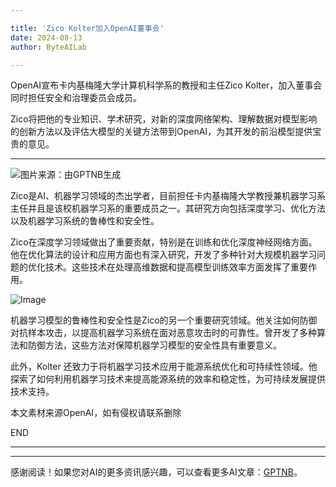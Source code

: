 ```yaml
---

title: 'Zico Kolter加入OpenAI董事会'
date: 2024-08-13
author: ByteAILab

---
```


OpenAI宣布卡内基梅隆大学计算机科学系的教授和主任Zico Kolter，加入董事会同时担任安全和治理委员会成员。

Zico将把他的专业知识、学术研究，对新的深度网络架构、理解数据对模型影响的创新方法以及评估大模型的关键方法带到OpenAI，为其开发的前沿模型提供宝贵的意见。

---


![图片来源：由GPTNB生成](http://www.jesonc.com/upload/3B33CB85B496C0CB6FBA4C2BD79320AD/1723190935219/Fgh4aG_Ij0WbLsOUJPrCDIzyAuFx.png)

Zico是AI、机器学习领域的杰出学者，目前担任卡内基梅隆大学教授兼机器学习系主任并且是该校机器学习系的重要成员之一。其研究方向包括深度学习、优化方法以及机器学习系统的鲁棒性和安全性。

Zico在深度学习领域做出了重要贡献，特别是在训练和优化深度神经网络方面。他在优化算法的设计和应用方面也有深入研究，开发了多种针对大规模机器学习问题的优化技术。这些技术在处理高维数据和提高模型训练效率方面发挥了重要作用。

![Image](http://www.jesonc.com/FjUynQD4Zpt9Kmuo4J-JqmyqmuQN)

机器学习模型的鲁棒性和安全性是Zico的另一个重要研究领域。他关注如何防御对抗样本攻击，以提高机器学习系统在面对恶意攻击时的可靠性。曾开发了多种算法和防御方法，这些方法对保障机器学习模型的安全性具有重要意义。

此外，Kolter 还致力于将机器学习技术应用于能源系统优化和可持续性领域。他探索了如何利用机器学习技术来提高能源系统的效率和稳定性，为可持续发展提供技术支持。

本文素材来源OpenAI，如有侵权请联系删除

END

---
---
感谢阅读！如果您对AI的更多资讯感兴趣，可以查看更多AI文章：[GPTNB](https://gptnb.com)。